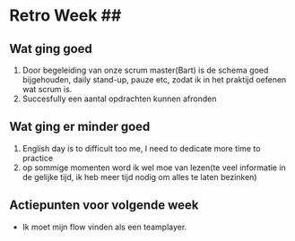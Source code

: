 # Retro Week \##

## Wat ging goed

1. Door begeleiding van onze scrum master(Bart) is de schema goed bijgehouden, daily stand-up, pauze etc, zodat ik in het praktijd oefenen wat scrum is.
2. Succesfully een aantal opdrachten kunnen afronden

## Wat ging er minder goed

1. English day is to difficult too me, I need to dedicate more time to practice
2. op sommige momenten word ik wel moe van lezen(te veel informatie in de gelijke tijd, ik heb meer tijd nodig om alles te laten bezinken)

## Actiepunten voor volgende week

- Ik moet mijn flow vinden als een teamplayer.
